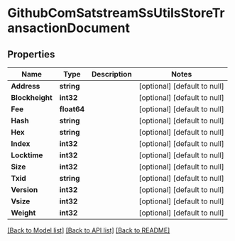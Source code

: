 # GithubComSatstreamSsUtilsStoreTransactionDocument

## Properties
Name | Type | Description | Notes
------------ | ------------- | ------------- | -------------
**Address** | **string** |  | [optional] [default to null]
**Blockheight** | **int32** |  | [optional] [default to null]
**Fee** | **float64** |  | [optional] [default to null]
**Hash** | **string** |  | [optional] [default to null]
**Hex** | **string** |  | [optional] [default to null]
**Index** | **int32** |  | [optional] [default to null]
**Locktime** | **int32** |  | [optional] [default to null]
**Size** | **int32** |  | [optional] [default to null]
**Txid** | **string** |  | [optional] [default to null]
**Version** | **int32** |  | [optional] [default to null]
**Vsize** | **int32** |  | [optional] [default to null]
**Weight** | **int32** |  | [optional] [default to null]

[[Back to Model list]](../README.md#documentation-for-models) [[Back to API list]](../README.md#documentation-for-api-endpoints) [[Back to README]](../README.md)

